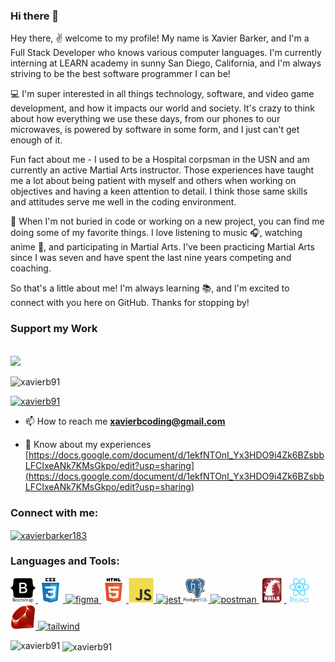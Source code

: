 ### Hi there 🤠

Hey there, ✌️ welcome to my profile! My name is Xavier Barker, and I'm a Full Stack Developer who knows various computer languages. I'm currently interning at LEARN academy in sunny San Diego, California, and I'm always striving to be the best software programmer I can be! 

💻 I'm super interested in all things technology, software, and video game development, and how it impacts our world and society. It's crazy to think about how everything we use these days, from our phones to our microwaves, is powered by software in some form, and I just can't get enough of it. 

Fun fact about me - I used to be a Hospital corpsman in the USN and am currently an active Martial Arts instructor. Those experiences have taught me a lot about being patient with myself and others when working on objectives and having a keen attention to detail. I think those same skills and attitudes serve me well in the coding environment. 

🥋 When I'm not buried in code or working on a new project, you can find me doing some of my favorite things. I love listening to music 🎧, watching anime 🍿, and participating in Martial Arts. I've been practicing Martial Arts since I was seven and have spent the last nine years competing and coaching. 

So that's a little about me! I'm always learning 📚, and I'm excited to connect with you here on GitHub. Thanks for stopping by!


### Support my Work
<br/>
<a href="https://www.buymeacoffee.com/colinbut"><img src="https://www.vectorlogo.zone/logos/buymeacoffee/buymeacoffee-official.svg"/></a>


<br />

<p align="left"> <img src="https://komarev.com/ghpvc/?username=xavierb91&label=Profile%20views&color=0e75b6&style=flat" alt="xavierb91" /> </p>

<p align="left"> <a href="https://github.com/ryo-ma/github-profile-trophy"><img src="https://github-profile-trophy.vercel.app/?username=xavierb91" alt="xavierb91" /></a> </p>

- 📫 How to reach me **xavierbcoding@gmail.com**

- 📄 Know about my experiences [https://docs.google.com/document/d/1ekfNTOnI_Yx3HDO9i4Zk6BZsbbLFCIxeANk7KMsGkpo/edit?usp=sharing](https://docs.google.com/document/d/1ekfNTOnI_Yx3HDO9i4Zk6BZsbbLFCIxeANk7KMsGkpo/edit?usp=sharing)

<h3 align="left">Connect with me:</h3>
<p align="left">
<a href="https://www.linkedin.com/in/xavier-barker183/" target="blank"><img align="center" src="https://raw.githubusercontent.com/rahuldkjain/github-profile-readme-generator/master/src/images/icons/Social/linked-in-alt.svg" alt="xavierbarker183" height="30" width="40" /></a>
</p>

<h3 align="left">Languages and Tools:</h3>
<p align="left"> <a href="https://getbootstrap.com" target="_blank" rel="noreferrer"> <img src="https://raw.githubusercontent.com/devicons/devicon/master/icons/bootstrap/bootstrap-plain-wordmark.svg" alt="bootstrap" width="40" height="40"/> </a> <a href="https://www.w3schools.com/css/" target="_blank" rel="noreferrer"> <img src="https://raw.githubusercontent.com/devicons/devicon/master/icons/css3/css3-original-wordmark.svg" alt="css3" width="40" height="40"/> </a> <a href="https://www.figma.com/" target="_blank" rel="noreferrer"> <img src="https://www.vectorlogo.zone/logos/figma/figma-icon.svg" alt="figma" width="40" height="40"/> </a> <a href="https://www.w3.org/html/" target="_blank" rel="noreferrer"> <img src="https://raw.githubusercontent.com/devicons/devicon/master/icons/html5/html5-original-wordmark.svg" alt="html5" width="40" height="40"/> </a> <a href="https://developer.mozilla.org/en-US/docs/Web/JavaScript" target="_blank" rel="noreferrer"> <img src="https://raw.githubusercontent.com/devicons/devicon/master/icons/javascript/javascript-original.svg" alt="javascript" width="40" height="40"/> </a> <a href="https://jestjs.io" target="_blank" rel="noreferrer"> <img src="https://www.vectorlogo.zone/logos/jestjsio/jestjsio-icon.svg" alt="jest" width="40" height="40"/> </a> <a href="https://www.postgresql.org" target="_blank" rel="noreferrer"> <img src="https://raw.githubusercontent.com/devicons/devicon/master/icons/postgresql/postgresql-original-wordmark.svg" alt="postgresql" width="40" height="40"/> </a> <a href="https://postman.com" target="_blank" rel="noreferrer"> <img src="https://www.vectorlogo.zone/logos/getpostman/getpostman-icon.svg" alt="postman" width="40" height="40"/> </a> <a href="https://rubyonrails.org" target="_blank" rel="noreferrer"> <img src="https://raw.githubusercontent.com/devicons/devicon/master/icons/rails/rails-original-wordmark.svg" alt="rails" width="40" height="40"/> </a> <a href="https://reactjs.org/" target="_blank" rel="noreferrer"> <img src="https://raw.githubusercontent.com/devicons/devicon/master/icons/react/react-original-wordmark.svg" alt="react" width="40" height="40"/> </a> <a href="https://www.ruby-lang.org/en/" target="_blank" rel="noreferrer"> <img src="https://raw.githubusercontent.com/devicons/devicon/master/icons/ruby/ruby-original.svg" alt="ruby" width="40" height="40"/> </a> <a href="https://tailwindcss.com/" target="_blank" rel="noreferrer"> <img src="https://www.vectorlogo.zone/logos/tailwindcss/tailwindcss-icon.svg" alt="tailwind" width="40" height="40"/> </a> </p>

<p><img align="left" src="https://github-readme-stats.vercel.app/api/top-langs?username=xavierb91&show_icons=true&locale=en&layout=compact" alt="xavierb91" /></p>

<p>&nbsp;<img align="center" src="https://github-readme-stats.vercel.app/api?username=xavierb91&show_icons=true&locale=en" alt="xavierb91" /></p>





<!--
**XavierB91/XavierB91** is a ✨ _special_ ✨ repository because its `README.md` (this file) appears on your GitHub profile.

Here are some ideas to get you started:

- 🔭 I’m currently working on ...
- 🌱 I’m currently learning ...
- 👯 I’m looking to collaborate on ...
- 🤔 I’m looking for help with ...
- 💬 Ask me about ...
- 📫 How to reach me: ...
- 😄 Pronouns: ...
- ⚡ Fun fact: ...
-->
